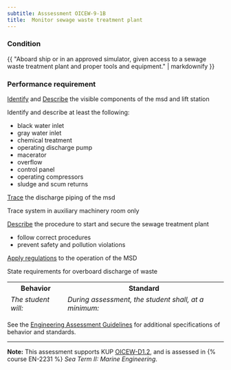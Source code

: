 ```yaml
---
subtitle: Asssessment OICEW-9-1B
title:  Monitor sewage waste treatment plant
---
```




### Condition

{{ "Aboard ship or in an approved simulator, given access to a sewage waste treatment plant and proper tools and equipment." | markdownify }}

### Performance requirement 

<table width='100%' class='Guidelines'>
 <thead>
 <tr>
     <th class='thirty'>Behavior</th>
     <th class='seventy'>Standard</th>
 </tr>
 <tr>
     <td><em>The student will:</em></td>
     <td><em>During assessment, the student shall, at a minimum:</em></td>
 </tr>
 </thead>
 <tbody>


<!--rowstart-->

[Identify](guidelines#identify) and [Describe](guidelines#describeequipment) the visible components of the msd and lift station

<!--cellbreak-->

Identify and describe at least the following:

  * black water inlet
  * gray water inlet
  * chemical treatment
  * operating discharge pump
  * macerator
  * overflow
  * control panel
  * operating compressors
  * sludge and scum returns

<!--rowend-->


<!--rowstart-->

[Trace](guidelines#trace) the discharge piping of the msd

<!--cellbreak-->

Trace system in auxiliary machinery room only

<!--rowend-->


<!--rowstart-->

[Describe](guidelines#describeaction) the procedure to start and secure the sewage treatment plant

<!--cellbreak-->

* follow correct procedures
* prevent safety and pollution violations

<!--rowend-->


<!--rowstart-->

[Apply regulations](guidelines#applyregulations) to the operation of the MSD

<!--cellbreak-->

State requirements for overboard discharge of waste

<!--rowend-->


 </tbody>
 </table>



See the [Engineering Assessment Guidelines](guidelines) for additional specifications of behavior and standards.


*****

**Note:** This assessment supports KUP [OICEW-D1.2]({{site.baseurl}}/tables/31.html#OICEW-D1.2), and is assessed in  {% course  EN-2231 %}  *Sea Term II: Marine Engineering*. 

